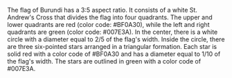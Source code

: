 The flag of Burundi has a 3:5 aspect ratio. It consists of a white St. Andrew's Cross that divides the flag into four quadrants. The upper and lower quadrants are red (color code: #BF0A30), while the left and right quadrants are green (color code: #007E3A). In the center, there is a white circle with a diameter equal to 2/5 of the flag's width. Inside the circle, there are three six-pointed stars arranged in a triangular formation. Each star is solid red with a color code of #BF0A30 and has a diameter equal to 1/10 of the flag's width. The stars are outlined in green with a color code of #007E3A.